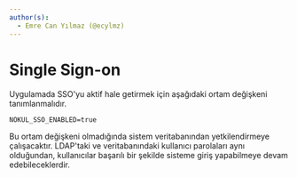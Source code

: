 ```yaml
---
author(s):
  - Emre Can Yılmaz (@ecylmz)
---
```


Single Sign-on
==============

Uygulamada SSO'yu aktif hale getirmek için aşağıdaki ortam değişkeni tanımlanmalıdır.

```text
NOKUL_SSO_ENABLED=true
```

Bu ortam değişkeni olmadığında sistem veritabanından yetkilendirmeye çalışacaktır. LDAP'taki ve veritabanındaki kullanıcı
parolaları aynı olduğundan, kullanıcılar başarılı bir şekilde sisteme giriş yapabilmeye devam edebileceklerdir.
